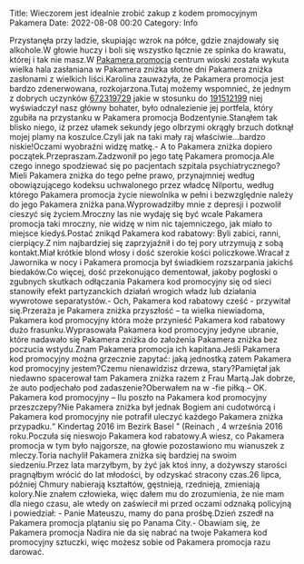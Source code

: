 Title: Wieczorem jest idealnie zrobić zakup z kodem promocyjnym Pakamera
Date: 2022-08-08 00:20
Category: Info

Przystanęła przy ladzie, skupiając wzrok na półce, gdzie znajdowały się alkohole.W głowie huczy i boli się wszystko łącznie ze spinka do krawatu, której i tak nie masz.W [Pakamera promocja](https://promki.pl/kody-rabatowe/pakamera) centrum wioski została wykuta wielka hala zasłaniana w Pakamera zniżka słotne dni Pakamera zniżka zasłonami z wielkich liści.Karolina zauważyła, że Pakamera promocja jest bardzo zdenerwowana, rozkojarzona.Tutaj możemy wspomnieć, że jednym z dobrych uczynków [672319729](https://telinfo.co/pl/numer/672319729/) jakie w stosunku do [191512199](https://telinfo.co/fr/numero/serie/191/51/21/) niej wyświadczył nasz główny bohater, było odnalezienie jej portfela, który zgubiła na przystanku w Pakamera promocja Bodzentynie.Stanąłem tak blisko niego, iż przez ułamek sekundy jego olbrzymi okrągły brzuch dotknął mojej plamy na koszulce.Czyli jak na taki mały raj właściwie...bardzo niskie!Oczami wyobraźni widzę matkę.- A to Pakamera zniżka dopiero początek.Przepraszam.Zadzwonił po jego tatę Pakamera promocja.Ale czego innego spodziewać się po pacjentach szpitala psychiatrycznego?Mieli Pakamera zniżka do tego pełne prawo, przynajmniej według obowiązującego kodeksu uchwalonego przez władcę Nilportu, według którego Pakamera promocja życie niewolnika w pełni i bezwzględnie należy do jego Pakamera zniżka pana.Wyprowadziłby mnie z depresji i pozwolił cieszyć się życiem.Mroczny las nie wydaję się być wcale Pakamera promocja taki mroczny, nie widzę w nim nic tajemniczego, jak miało to miejsce kiedyś.Postać znikąd Pakamera kod rabatowy: Byli zabici, ranni, cierpiący.Z nim najbardziej się zaprzyjaźnił i do tej pory utrzymują z sobą kontakt.Miał krótkie blond włosy i dość szerokie kości policzkowe.Wracał z Jawornika w nocy i Pakamera promocja był świadkiem rozszarpania jakichś biedaków.Co więcej, dość przekonująco dementował, jakoby pogłoski o zgubnych skutkach odłączania Pakamera kod promocyjny się od sieci stanowiły efekt partyzanckich działań wrogich władz lub działania wywrotowe separatystów.- Och, Pakamera kod rabatowy cześć - przywitał się.Przeraża je Pakamera zniżka przyszłość – ta wielka niewiadoma, Pakamera kod promocyjny która może przynieść Pakamera kod rabatowy dużo frasunku.Wyprasowała Pakamera kod promocyjny jedyne ubranie, które nadawało się Pakamera zniżka do założenia Pakamera zniżka bez poczucia wstydu.Znam Pakamera promocja ich kapitana.Jeśli Pakamera kod promocyjny można grzecznie zapytać: jaką jednostką zatem Pakamera kod promocyjny jestem?Czemu nienawidzisz drzewa, stary?Pamiętał jak niedawno spacerował tam Pakamera zniżka razem z Frau Martą.Jak dobrze, że auto podjechało pod zadaszenie?Oberwałem na w -fie piłką.– OK. Pakamera kod promocyjny – Ilu poszło na Pakamera kod promocyjny przeszczepy?Nie Pakamera zniżka był jednak Bogiem ani cudotwórcą i Pakamera kod promocyjny nie potrafił uleczyć każdego Pakamera zniżka przypadku.“ Kindertag 2016 im Bezirk Basel ” (Reinach , 4 września 2016 roku.Poczuła się nieswojo Pakamera kod rabatowy.A wiesz, co Pakamera promocja w tym było najgorsze, na głowie pozostawiono mu wianuszek z mleczy.Toria nachylił Pakamera zniżka się bardziej na swoim siedzeniu.Przez lata marzyłbym, by żyć jak ktoś inny, a dożywszy starości pragnąłbym wrócić do lat młodości, by odzyskać stracony czas.26 lipca, później Chmury nabierają kształtów, gęstnieją, rzednieją, zmieniają kolory.Nie znałem człowieka, więc dałem mu do zrozumienia, że nie mam dla niego czasu, ale wtedy on zaświecił mi przed oczami odznaką policyjną i powiedział: - Panie Mateuszu, mamy do pana prośbę.Dzień zszedł na Pakamera promocja plątaniu się po Panama City.- Obawiam się, że Pakamera promocja Nadira nie da się nabrać na twoje Pakamera kod promocyjny sztuczki, więc możesz sobie od Pakamera promocja razu darować.
